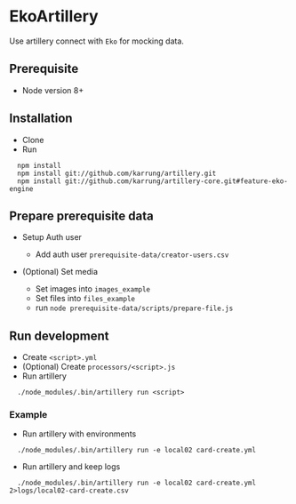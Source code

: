 # EkoArtillery
Use artillery connect with `Eko` for mocking data.

## Prerequisite
- Node version 8+


## Installation
- Clone
- Run
```
  npm install
  npm install git://github.com/karrung/artillery.git
  npm install git://github.com/karrung/artillery-core.git#feature-eko-engine
```


## Prepare prerequisite data
- Setup Auth user
  - Add auth user `prerequisite-data/creator-users.csv`

- (Optional) Set media
  - Set images into `images_example`
  - Set files into `files_example`
  - run `node prerequisite-data/scripts/prepare-file.js`

## Run development
- Create `<script>.yml`
- (Optional) Create `processors/<script>.js`
- Run artillery
```
  ./node_modules/.bin/artillery run <script>
```

### Example
- Run artillery with environments
```
  ./node_modules/.bin/artillery run -e local02 card-create.yml
```

- Run artillery and keep logs
```
  ./node_modules/.bin/artillery run -e local02 card-create.yml 2>logs/local02-card-create.csv
```